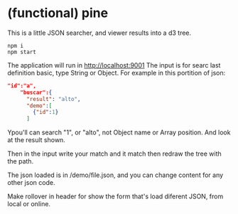 # (functional) pine
This is a little JSON searcher, and viewer results into a d3 tree.
```npm
npm i
npm start
```
The application will run in [http://localhost:9001](http://localhost:9001)
The input is for searc last definition basic, type String or Object.
For example in this portition of json:
```json
"id":"a",
    "buscar":{
      "result": "alto",
      "demo":[
        {"id":1}
      ]
```
Ypou'll can search "1", or "alto", not Object name or Array position.
And look at the result shown.

Then in the input write your match and it match then redraw the tree with the path.


The json loaded is in /demo/file.json, and you can change content for any other json code.


Make rollover in header for show the form that's load diferent JSON, from local or online.

